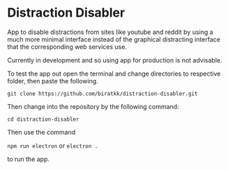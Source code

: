 # Distraction Disabler

App to disable distractions from sites like youtube and reddit by using a much more minimal interface instead of the graphical distracting interface that the corresponding web services use.

Currently in development and so using app for production is not advisable.

To test the app out open the terminal and change directories to respective folder, then paste the following.

```git clone https://github.com/biratkk/distraction-disabler.git```

Then change into the repository by the following command:

```cd distraction-disabler```

Then use the command

```npm run electron``` or ```electron .```

to run the app.